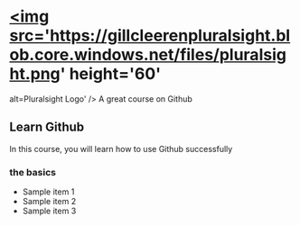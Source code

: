 # <a href='http://pluralsight.com'><img src='https://gillcleerenpluralsight.blob.core.windows.net/files/pluralsight.png' height='60' 
alt=Pluralsight Logo' /></a> A great course on Github

## Learn Github
In this course, you will learn how to use Github successfully

### the basics 
- Sample item 1
- Sample item 2
- Sample item 3
